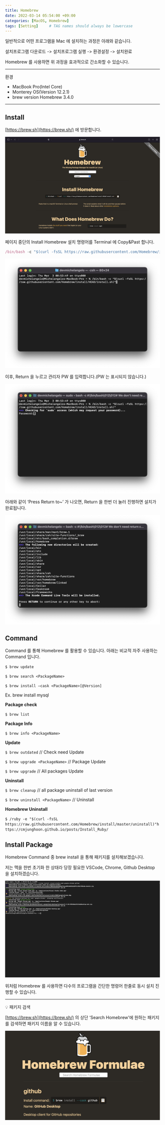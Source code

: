 ```yaml
---
title: Homebrew
date: 2022-03-14 05:54:00 +09:00
categories: [MacOS, Homebrew]
tags: [Setting]     # TAG names should always be lowercase
---
```


일반적으로 어떤 프로그램을 Mac 에 설치하는 과정은 아래와 같습니다.

설치프로그램 다운로드 -> 설치프로그램 실행 -> 환경설정 -> 설치완료

Homebrew 를 사용하면 위 과정을 효과적으로 간소화할 수 있습니다.

---

환경

- MacBook Pro(Intel Core)
- Monterey OS(Version 12.2.1)
- brew version Homebrew 3.4.0

---

## Install

[https://brew.sh](https://brew.sh/) 에 방문합니다.

![0.png](/Post_img/MacOS/Homebrew/0.png)

페이지 중단의 Install Homebrew 설치 명령어를 Terminal 에 Copy&Past 합니다.

```jsx
/bin/bash -c "$(curl -fsSL https://raw.githubusercontent.com/Homebrew/install/HEAD/install.sh)"
```

![1.png](/Post_img/MacOS/Homebrew/1.png)

이후, Return 을 누르고 관리자 PW 를 입력합니다.(PW 는 표시되지 않습니다.)

![2.png](/Post_img/MacOS/Homebrew/2.png)

아래와 같이 ‘Press Return to~’ 가 나오면, Return 을 한번 더 눌러 진행하면 설치가 완료됩니다.

![3.png](/Post_img/MacOS/Homebrew/3.png)

## Command

Command 를 통해 Homebrew 를 활용할 수 있습니다. 아래는 비교적 자주 사용하는 Command 입니다. 

`$ brew update`

`$ brew search <PackageName>`

`$ brew install —cask <PackageName>[@Version]`

   Ex. brew install mysql

**Package check**

`$ brew list`

**Package Info**

`$ brew info <PackageName>`

**Update**

`$ brew outdated` // Check need Update

`$ brew upgrade <PackageName>` // Package Update

`$ brew upgrade` // All packages Update

**Uninstall**

`$ brew cleanup` // all package uninstall of last version

`$ brew uninstall <PackageName>` // Uninstall <PackageName>

**Homebrew Uninstall**

`$ /ruby -e "$(curl -fsSL https://raw.githubusercontent.com/Homebrew/install/master/uninstall)"https://cmjunghoon.github.io/posts/Install_Ruby/`

## Install Package

Homebrew Command 중 brew install <Packagename> 을 통해 패키지를 설치해보겠습니다.

저는 맥을 한번 초기화 한 상태라 당장 필요한 VSCode, Chrome, Github Desktop 을 설치하겠습니다.

![4.png](/Post_img/MacOS/Homebrew/4.png)

위처럼 Homebrew 를 사용하면 다수의 프로그램을 간단한 명령어 한줄로 동시 설치 진행할 수 있습니다.

---

💡 패키지 검색

[https://brew.sh](https://brew.sh/) 의 상단 ‘Search Homebrew’에 원하는 패키지를 검색하면 패키지 이름을 알 수 있습니다.

![5.png](/Post_img/MacOS/Homebrew/5.png)
